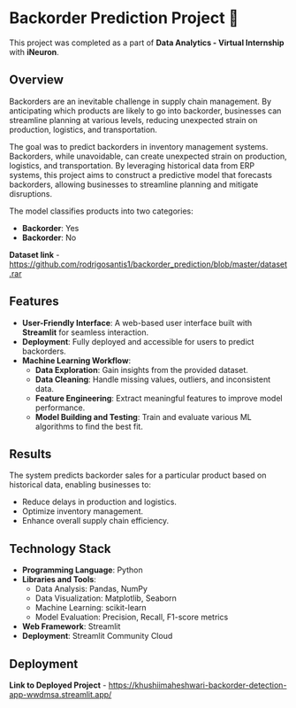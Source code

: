 # Backorder Prediction Project 🚚

This project was completed as a part of **Data Analytics - Virtual Internship** with **iNeuron**. 

## Overview  
Backorders are an inevitable challenge in supply chain management. By anticipating which products are likely to go into backorder, businesses can streamline planning at various levels, reducing unexpected strain on production, logistics, and transportation.  

The goal was to predict backorders in inventory management systems. Backorders, while unavoidable, can create unexpected strain on production, logistics, and transportation. By leveraging historical data from ERP systems, this project aims to construct a predictive model that forecasts backorders, allowing businesses to streamline planning and mitigate disruptions.  

The model classifies products into two categories:  
- **Backorder**: Yes  
- **Backorder**: No

**Dataset link** - https://github.com/rodrigosantis1/backorder_prediction/blob/master/dataset.rar



## Features  
- **User-Friendly Interface**: A web-based user interface built with **Streamlit** for seamless interaction.  
- **Deployment**: Fully deployed and accessible for users to predict backorders.  
- **Machine Learning Workflow**:  
  - **Data Exploration**: Gain insights from the provided dataset.  
  - **Data Cleaning**: Handle missing values, outliers, and inconsistent data.  
  - **Feature Engineering**: Extract meaningful features to improve model performance.  
  - **Model Building and Testing**: Train and evaluate various ML algorithms to find the best fit.  



## Results  
The system predicts backorder sales for a particular product based on historical data, enabling businesses to:  
- Reduce delays in production and logistics.  
- Optimize inventory management.  
- Enhance overall supply chain efficiency.


## Technology Stack  
- **Programming Language**: Python  
- **Libraries and Tools**:  
  - Data Analysis: Pandas, NumPy  
  - Data Visualization: Matplotlib, Seaborn  
  - Machine Learning: scikit-learn  
  - Model Evaluation: Precision, Recall, F1-score metrics  
- **Web Framework**: Streamlit  
- **Deployment**: Streamlit Community Cloud
  

## Deployment 
**Link to Deployed Project** - https://khushiimaheshwari-backorder-detection-app-wwdmsa.streamlit.app/
